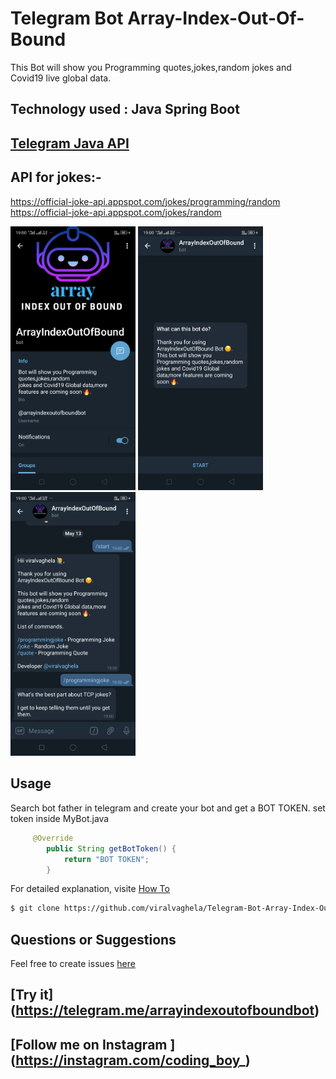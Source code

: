 # Telegram Bot Array-Index-Out-Of-Bound

This Bot will show you Programming quotes,jokes,random jokes and Covid19 live global data.

## Technology used : Java Spring Boot
## <a href="https://github.com/rubenlagus/TelegramBots">Telegram Java API</a>
## API for jokes:- 
https://official-joke-api.appspot.com/jokes/programming/random 	     
https://official-joke-api.appspot.com/jokes/random

<img src="./screenshots/1.png" alt="drawing" width="200">
<img src="./screenshots/2.png" alt="drawing" width="200">
<img src="./screenshots/4.png" alt="drawing" width="200">


## Usage
Search bot father in telegram and create your bot and get a BOT TOKEN.
set token inside MyBot.java 
```java
     @Override
        public String getBotToken() {
            return "BOT TOKEN"; 
        }
```
For detailed explanation, visite [How To](https://github.com/rubenlagus/TelegramBots/wiki/Getting-Started) 
```bash
$ git clone https://github.com/viralvaghela/Telegram-Bot-Array-Index-Out-Of-Bound.git
```
## Questions or Suggestions
Feel free to create issues [here](https://github.com/viralvaghela/Telegram-Bot-Array-Index-Out-Of-Bound/issues) 

## [Try it] (https://telegram.me/arrayindexoutofboundbot) 
## [Follow me on Instagram ] (https://instagram.com/coding_boy_) 
